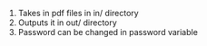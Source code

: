 1. Takes in pdf files in in/ directory
2. Outputs it in out/ directory
3. Password can be changed in password variable
